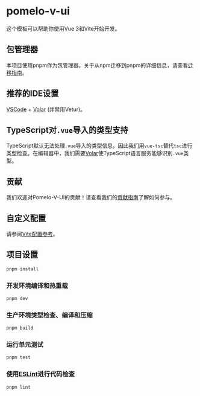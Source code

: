 # pomelo-v-ui

这个模板可以帮助你使用Vue 3和Vite开始开发。

## 包管理器

本项目使用pnpm作为包管理器。关于从npm迁移到pnpm的详细信息，请查看[迁移指南](./docs/migration-to-pnpm.md)。

## 推荐的IDE设置

[VSCode](https://code.visualstudio.com/) + [Volar](https://marketplace.visualstudio.com/items?itemName=Vue.volar) (并禁用Vetur)。

## TypeScript对`.vue`导入的类型支持

TypeScript默认无法处理`.vue`导入的类型信息，因此我们用`vue-tsc`替代`tsc`进行类型检查。在编辑器中，我们需要[Volar](https://marketplace.visualstudio.com/items?itemName=Vue.volar)使TypeScript语言服务能够识别`.vue`类型。

## 贡献

我们欢迎对Pomelo-V-UI的贡献！请查看我们的[贡献指南](./CONTRIBUTING.md)了解如何参与。

## 自定义配置

请参阅[Vite配置参考](https://vitejs.dev/config/)。

## 项目设置

```sh
pnpm install
```

### 开发环境编译和热重载

```sh
pnpm dev
```

### 生产环境类型检查、编译和压缩

```sh
pnpm build
```

### 运行单元测试

```sh
pnpm test
```

### 使用[ESLint](https://eslint.org/)进行代码检查

```sh
pnpm lint
```
